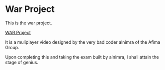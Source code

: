 ﻿# War Project

This is the war project.

[WAR Project](https://www.notion.so/WAR-Project-Web-App-Refresher-Node-Mongo-faee513380fd485095bfe208b1041422)

It is a muliplayer video designed by the very bad coder alnimra of the Afima Group.

Upon completing this and taking the exam built by alnimra, I shall attain the stage of genius.

